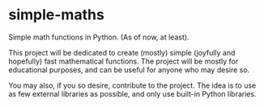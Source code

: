 # simple-maths
Simple math functions in Python. (As of now, at least).

This project will be dedicated to create (mostly) simple (joyfully and hopefully) fast mathematical functions.
The project will be mostly for educational purposes, and can be useful for anyone who may desire so.

You may also, if you so desire, contribute to the project.
The idea is to use as few external libraries as possible, and only use built-in Python libraries.
